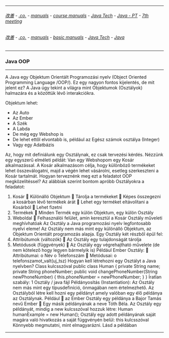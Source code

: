 
---

###### [改善](https://github.com/ttltrk/0C/blob/master/README.MD) - [.co.](https://github.com/ttltrk/PRG/blob/master/CODING.MD) - [manuals](https://github.com/ttltrk/PRG/blob/master/MAN.MD) - [course manuals](https://github.com/ttltrk/PRG/blob/master/COUR_MAN.MD) - [Java Tech](https://github.com/ttltrk/PRG/blob/master/JAVA/DOC/CM/JT.MD) - [Java - PT](https://github.com/ttltrk/PRG/blob/master/JAVA/DOC/BJM/TOMI/JJ.MD) - [7th meeting](https://github.com/ttltrk/PRG/blob/master/JAVA/DOC/BJM/TOMI/07/07.MD)

###### [改善](https://github.com/ttltrk/0C/blob/master/README.MD) - [.co.](https://github.com/ttltrk/PRG/blob/master/CODING.MD) - [manuals](https://github.com/ttltrk/PRG/blob/master/MAN.MD) - [basic manuals](https://github.com/ttltrk/PRG/blob/master/MANUALS.MD) - [Java Tech](https://github.com/ttltrk/PRG/blob/master/JAVA/DOC/JT/JT.MD) - [Java](https://github.com/ttltrk/PRG/blob/master/JAVA/DOC/OJM/OJM.MD)

---

### Java OOP

---

A Java egy Objektum Orientált Programozási nyelv (Object Oriented Programming Language /OOP/). 
Ez egy nagyon fontos kijelentés, de mit jelent ez?
A Java úgy tekint a világra mint Objektumok (Osztályok) halmazára és a közöttük lévő interakciókra.

Objektum lehet:
* Az Auto
* Az Ember
* A Szék
* A Labda
* De még egy Webshop is
* De lehet ettől elvontabb is, például az Egész számok osztálya (Integer)
* Vagy egy Adatbázis

Az, hogy mit definiálunk egy Osztálynak, ez csak tervezési kérdés.
Nézzünk egy egyszerű elméleti példát:
Van egy Webshopom egy Kosár alkalmazással. A Kosár alkalmazásom célja, hogy különböző termékeket lehet összeválogatni, majd a végén lehet vásárolni, esetleg szerkeszteni a Kosár tartalmát. Hogyan terveznénk meg ezt a feladatot OOP megközelítéssel?
Az alábbiak szerint bontom apróbb Osztályokra a feladatot:
1. Kosár
 Különálló Objektum
 Tárolja a termékeket
 Képes összegezni a kosárban lévő termékek árát
 Lehet egy terméket eltávolítani a Kosárból
 Lehet fizetni
2. Termékek
 Minden Termék egy külön Objektum, egy külön Osztály
3. Weboldal
 Felhasználói felület, amin keresztül a Kosár Osztály műveleti meghívhatóak
Az Osztály a Java programozási nyelv legfontosabb nyelvi eleme! Az Osztály nem más mint egy különálló Objektum, az Objektum Orientált programozás alapja.
Egy Osztály két részből épül fel:
1. Attribútumok (változók)  Az Osztály egy tulajdonságát tárolja
2. Metódusok (függvények)  Az Osztály egy végrehajtható művelete
(de nem kötelező hogy legyen bármelyik is)
Például
Ember Osztály:
 Attribútumai:
o Név
o Telefonszám
 Metódusai:
o telefonszamot_valt(uj_tsz)
Hogyan kell létrehozni egy Osztályt a Java nyelvben?
Class kulcsszóval public class Human { private String name; private String phoneNumber;
public void changePhoneNumber(String newPhoneNumber)
{ this.phoneNumber = newPhoneNumber;
}
}
Íratlan szabály:
1 Osztály / java fájl
Példányosítás (Instantiation):
Az Osztály nem más mint egy típusdefiníció, önmagában nem értelmezhető. Az Osztályból létre kell hozni egy példányt amely valóban egy élő példánya az Osztálynak.
Például
 az Ember Osztály egy példánya a Bajor Tamás nevű Ember
 Egy másik példányának a neve Tóth Béla.
Az Osztály egy példányát, mindig a new kulcsszóval hozzuk létre:
Human humanExample = new Human();
Osztály egy adott példányának saját magára való hivatkozás a saját függvényén belül:
this kulcsszóval
Könnyebb megmutatni, mint elmagyarázni. Lásd a példában

---
